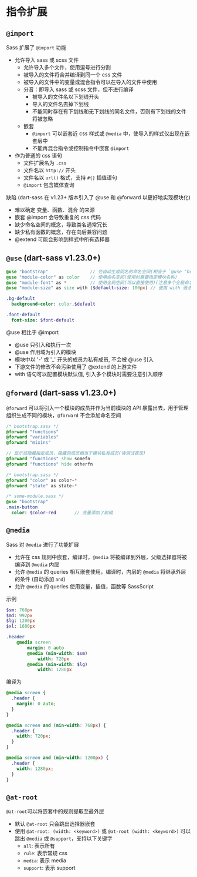 # 指令扩展

## `@import`

Sass 扩展了 `@import` 功能

- 允许导入 sass 或 scss 文件
  - 允许导入多个文件，使用逗号进行分割
  - 被导入的文件将合并编译到同一个 css 文件
  - 被导入的文件中的变量或混合指令可以在导入的文件中使用
  - 分音：即导入 sass 或 scss 文件，但不进行编译
    - 被导入的文件名以下划线开头
    - 导入的文件名去掉下划线
    - 不能同时存在有下划线和无下划线的同名文件，否则有下划线的文件将被忽略
  - 嵌套
    - `@import` 可以嵌套近 css 样式或 `@media` 中，使导入的样式仅出现在嵌套层中
    - 不能再混合指令或控制指令中嵌套 `@import`
- 作为普通的 css 语句
  - 文件扩展名为 `.css`
  - 文件名以 `http://` 开头
  - 文件名以 `url()` 格式，支持 `#{}` 插值语句
  - `@import` 包含媒体查询

缺陷 (dart-sass 在 v1.23+ 版本引入了 @use 和 @forward 以更好地实现模块化)

- 难以确定 变量、函数、混合 的来源
- 嵌套 @import 会导致重复的 css 代码
- 缺少命名空间的概念，导致类名通常冗长
- 缺少私有函数的概念，存在向后兼容问题
- @extend 可能会影响到样式中所有选择器

## `@use` (dart-sass v1.23.0+)

```sass
@use "bootstrap"                // 会自动生成同名的命名空间(相当于 `@use "bootstrap" as bootstrap`)
@use "module-color" as color    // 使用命名空间(使用时需要指定模块名称)
@use "module-font" as *         // 使用全局空间(可以直接使用)(注意多个全局命名空间需要避免命名重复)
@use "module-size" as size with ($default-size: 100px) // 使用 with 语法覆盖模块变量值

.bg-default
  background-color: color.$default

.font-default
  font-size: $font-default
```

@use 相比于 @import

- @use 只引入和执行一次
- @use 作用域为引入的模块
- 模块中以 '-' 或 '\_' 开头的成员为私有成员, 不会被 @use 引入
- 下游文件的修改不会污染使用了 @extend 的上游文件
- with 语句可以配置模块默认值, 引入多个模块时需要注意引入顺序

## `@forward` (dart-sass v1.23.0+)

`@forward` 可以将引入一个模块的成员并作为当前模块的 API 暴露出去，用于管理组织生成不同的模块，`@forward` 不会添加命名空间

```sass
/* bootstrap.sass */
@forward "functions"
@forward "variables"
@forward "mixins"
```

```sass
// 显示或隐藏指定成员，隐藏的成员相当于模块私有成员(待测试表现)
@forward "functions" show somefn
@forward "functions" hide otherfn
```

```sass
/* bootstrap.sass */
@forward "color" as color-*
@forward "state" as state-*

/* some-module.sass */
@use "bootstrap"
.main-button
  color: $color-red       // 变量添加了前缀
```

## `@media`

Sass 对 `@media` 进行了功能扩展

- 允许在 css 规则中嵌套，编译时，`@media` 将被编译到外层，父级选择器将被编译到 `@media` 内层
- 允许 `@media` 的 queries 相互嵌套使用，编译时，内层的 `@media` 将继承外层的条件 (自动添加 `and`)
- 允许 `@media` 的 queries 使用变量，插值，函数等 SassScript

示例

```sass
$sm: 768px
$md: 992px
$lg: 1200px
$xl: 1600px

.header
    @media screen
        margin: 0 auto
        @media (min-width: $sm)
            width: 720px
        @media (min-width: $lg)
            width: 1280px
```

编译为

```css
@media screen {
  .header {
    margin: 0 auto;
  }
}

@media screen and (min-width: 768px) {
  .header {
    width: 720px;
  }
}

@media screen and (min-width: 1200px) {
  .header {
    width: 1280px;
  }
}
```

## `@at-root`

`@at-root`可以将嵌套中的规则提取至最外层

- 默认 `@at-root` 只会跳出选择器嵌套
- 使用 `@at-root: (width: <keyword>)` 或 `@at-root (width: <keyword>)` 可以跳出 `@media` 或 `@support`，支持以下关键字
  - `all`: 表示所有
  - `rule`: 表示常规 css
  - `media`: 表示 media
  - `support`: 表示 support
